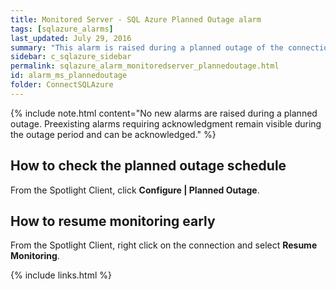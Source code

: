 ```yaml
---
title: ﻿Monitored Server - SQL Azure Planned Outage alarm
tags: [sqlazure_alarms]
last_updated: July 29, 2016
summary: "This alarm is raised during a planned outage of the connection. Spotlight will resume monitoring the service at the end of the planned outage period."
sidebar: c_sqlazure_sidebar
permalink: sqlazure_alarm_monitoredserver_plannedoutage.html
id: alarm_ms_plannedoutage
folder: ConnectSQLAzure
---
```

 

{% include note.html content="No new alarms are raised during a planned outage. Preexisting alarms requiring acknowledgment remain visible during the outage period and can be acknowledged." %}


## How to check the planned outage schedule

From the Spotlight Client, click **Configure \| Planned Outage**.

## How to resume monitoring early

From the Spotlight Client, right click on the connection and select **Resume Monitoring**.


{% include links.html %}
